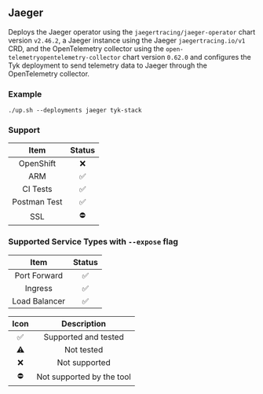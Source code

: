 ## Jaeger
Deploys the Jaeger operator using the `jaegertracing/jaeger-operator` chart
version `v2.46.2`, a Jaeger instance using the Jaeger `jaegertracing.io/v1`
CRD, and the OpenTelemetry collector using the
`open-telemetryopentelemetry-collector` chart version `0.62.0` and configures
the Tyk deployment to send telemetry data to Jaeger through the OpenTelemetry
collector.

### Example
```
./up.sh --deployments jaeger tyk-stack
```

### Support
|     Item     |       Status       |
|:------------:|:------------------:|
|  OpenShift   |        :x:         |
|     ARM      | :white_check_mark: |
|   CI Tests   | :white_check_mark: |
| Postman Test | :white_check_mark: |
|     SSL      |     :no_entry:     |

### Supported Service Types with `--expose` flag
|     Item      |       Status       |
|:-------------:|:------------------:|
| Port Forward  | :white_check_mark: |
|    Ingress    | :white_check_mark: |
| Load Balancer | :white_check_mark: |

|        Icon        |        Description        |
|:------------------:|:-------------------------:|
| :white_check_mark: |   Supported and tested    |
|     :warning:      |        Not tested         |
|        :x:         |       Not supported       |
|     :no_entry:     | Not supported by the tool |

